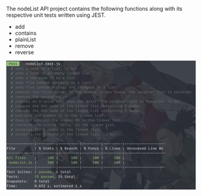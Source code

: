 The nodeList API project contains the following functions along with its respective unit tests written using JEST.

- add
- contains
- plainList
- remove
- reverse

![Alt text](image-1.png)
